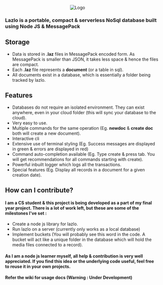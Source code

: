 &nbsp;&nbsp;&nbsp;&nbsp;&nbsp;&nbsp;&nbsp;&nbsp;&nbsp;&nbsp;&nbsp;&nbsp;&nbsp;&nbsp;&nbsp;&nbsp;&nbsp;&nbsp;&nbsp;&nbsp;&nbsp;&nbsp;&nbsp;&nbsp;&nbsp;&nbsp;&nbsp;&nbsp;&nbsp;&nbsp;&nbsp;&nbsp;&nbsp;&nbsp;&nbsp;&nbsp;&nbsp;&nbsp;&nbsp;&nbsp;&nbsp;&nbsp;&nbsp;&nbsp;&nbsp;&nbsp;&nbsp;&nbsp;&nbsp;&nbsp;&nbsp;&nbsp;&nbsp;&nbsp;![Logo](http://www.auplod.com/u/plaudob1d7a.png)

### Lazlo is a portable, compact & serverless NoSql database built using Node JS & MessagePack

## Storage
* Data is stored in **.laz** files in MessagePack encoded form. As MessagePack is smaller than JSON, it takes less space & hence the files are compact.
* Each **.laz** file represents a **document** (or a table in sql).
* All documents exist in a database, which is essentially a folder being tracked by lazlo.

## Features
* Databases do not require an isolated environment. They can exist anywhere, even in your cloud folder (this will sync your database to the cloud).
* Very easy to use.
* Multiple commands for the same operation (Eg. **newdoc** & **create doc** both will create a new document).
* Interactive cli
* Extensive use of terminal styling (Eg. Success messages are displayed in green & errors are displayed in red)
* Command auto-completion available (Eg. Type create & press tab. You will get recommendations for all commands starting with create).
* Powerful inbuilt logger which logs all the transactions.
* Special features (Eg. Display all records in a document for a given creation date).

## How can I contribute?
#### I am a CS student & this project is being developed as a part of my final year project. There is a lot of work left, but these are some of the milestones I've set :
* Create a node js library for lazlo.
* Run lazlo on a server (currently only works as a local database)
* Implement buckets (You will probably see this word in the code. A bucket will act like a unique folder in the database which will hold the media files connected to a record).

#### As I am a node js learner myself, all help & contribution is very well appreciated. If you find this idea or the underlying code useful, feel free to reuse it in your own projects.

#### Refer the wiki for usage docs (Warning : Under Development)
